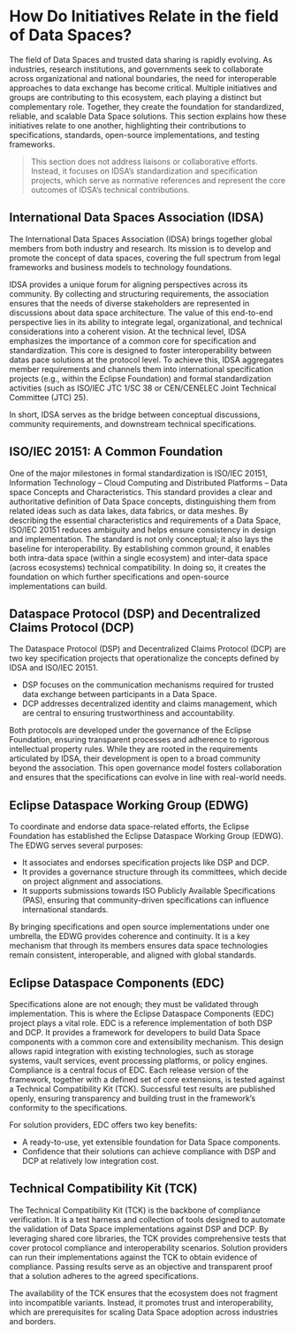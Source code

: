 # How Do Initiatives Relate in the field of Data Spaces?
The field of Data Spaces and trusted data sharing is rapidly evolving. As industries, research institutions, and governments seek to collaborate across organizational and national boundaries, the need for interoperable approaches to data exchange has become critical. Multiple initiatives and groups are contributing to this ecosystem, each playing a distinct but complementary role. Together, they create the foundation for standardized, reliable, and scalable Data Space solutions.
This section explains how these initiatives relate to one another, highlighting their contributions to specifications, standards, open-source implementations, and testing frameworks.

>This section does not address liaisons or collaborative efforts. Instead, it focuses on IDSA’s standardization and specification projects, which serve as normative references and represent the core outcomes of IDSA’s technical contributions.

## International Data Spaces Association (IDSA)
The International Data Spaces Association (IDSA) brings together global members from both industry and research. Its mission is to develop and promote the concept of data spaces, covering the full spectrum from legal frameworks and business models to technology foundations.

IDSA provides a unique forum for aligning perspectives across its community. By collecting and structuring requirements, the association ensures that the needs of diverse stakeholders are represented in discussions about data space architecture. The value of this end-to-end perspective lies in its ability to integrate legal, organizational, and technical considerations into a coherent vision. At the technical level, IDSA emphasizes the importance of a common core for specification and standardization. This core is designed to foster interoperability between datas pace solutions at the protocol level. To achieve this, IDSA aggregates member requirements and channels them into international specification projects (e.g., within the Eclipse Foundation) and formal standardization activities (such as ISO/IEC JTC 1/SC 38 or CEN/CENELEC Joint Technical Committee (JTC) 25).

In short, IDSA serves as the bridge between conceptual discussions, community requirements, and downstream technical specifications.

## ISO/IEC 20151: A Common Foundation
One of the major milestones in formal standardization is ISO/IEC 20151, Information Technology – Cloud Computing and Distributed Platforms – Data space Concepts and Characteristics.
This standard provides a clear and authoritative definition of Data Space concepts, distinguishing them from related ideas such as data lakes, data fabrics, or data meshes. By describing the essential characteristics and requirements of a Data Space, ISO/IEC 20151 reduces ambiguity and helps ensure consistency in design and implementation.
The standard is not only conceptual; it also lays the baseline for interoperability. By establishing common ground, it enables both intra-data space (within a single ecosystem) and inter-data space (across ecosystems) technical compatibility. In doing so, it creates the foundation on which further specifications and open-source implementations can build.

## Dataspace Protocol (DSP) and Decentralized Claims Protocol (DCP)
The Dataspace Protocol (DSP) and Decentralized Claims Protocol (DCP) are two key specification projects that operationalize the concepts defined by IDSA and ISO/IEC 20151.

- DSP focuses on the communication mechanisms required for trusted data exchange between participants in a Data Space.
- DCP addresses decentralized identity and claims management, which are central to ensuring trustworthiness and accountability.

Both protocols are developed under the governance of the Eclipse Foundation, ensuring transparent processes and adherence to rigorous intellectual property rules. While they are rooted in the requirements articulated by IDSA, their development is open to a broad community beyond the association. This open governance model fosters collaboration and ensures that the specifications can evolve in line with real-world needs.

## Eclipse Dataspace Working Group (EDWG)
To coordinate and endorse data space-related efforts, the Eclipse Foundation has established the Eclipse Dataspace Working Group (EDWG).
The EDWG serves several purposes:

- It associates and endorses specification projects like DSP and DCP.
- It provides a governance structure through its committees, which decide on project alignment and associations.
- It supports submissions towards ISO Publicly Available Specifications (PAS), ensuring that community-driven specifications can influence international standards.

By bringing specifications and open source implementations under one umbrella, the EDWG provides coherence and continuity. It is a key mechanism that through its members ensures data space technologies remain consistent, interoperable, and aligned with global standards.

## Eclipse Dataspace Components (EDC)
Specifications alone are not enough; they must be validated through implementation. This is where the Eclipse Dataspace Components (EDC) project plays a vital role.
EDC is a reference implementation of both DSP and DCP. It provides a framework for developers to build Data Space components with a common core and extensibility mechanism. This design allows rapid integration with existing technologies, such as storage systems, vault services, event processing platforms, or policy engines.
Compliance is a central focus of EDC. Each release version of the framework, together with a defined set of core extensions, is tested against a Technical Compatibility Kit (TCK). Successful test results are published openly, ensuring transparency and building trust in the framework’s conformity to the specifications.

For solution providers, EDC offers two key benefits:

- A ready-to-use, yet extensible foundation for Data Space components.
- Confidence that their solutions can achieve compliance with DSP and DCP at relatively low integration cost.

## Technical Compatibility Kit (TCK)
The Technical Compatibility Kit (TCK) is the backbone of compliance verification. It is a test harness and collection of tools designed to automate the validation of Data Space implementations against DSP and DCP.
By leveraging shared core libraries, the TCK provides comprehensive tests that cover protocol compliance and interoperability scenarios. Solution providers can run their implementations against the TCK to obtain evidence of compliance. Passing results serve as an objective and transparent proof that a solution adheres to the agreed specifications.

The availability of the TCK ensures that the ecosystem does not fragment into incompatible variants. Instead, it promotes trust and interoperability, which are prerequisites for scaling Data Space adoption across industries and borders.